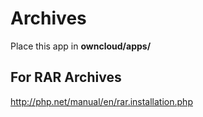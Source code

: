 # Archives
Place this app in **owncloud/apps/**


## For RAR Archives
http://php.net/manual/en/rar.installation.php
